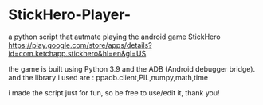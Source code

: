 # StickHero-Player-
a python script that autmate playing the android game StickHero https://play.google.com/store/apps/details?id=com.ketchapp.stickhero&hl=en&gl=US.

the game is built using Python 3.9 and the ADB (Android debugger bridge). and the library i used are :
ppadb.client,PIL,numpy,math,time

i made the script just for fun, so be free to use/edit it, thank  you!
